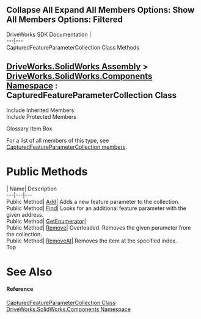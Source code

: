 Collapse All Expand All Members Options: Show All  Members Options: Filtered   
---  
DriveWorks SDK Documentation  |   
---|---  
CapturedFeatureParameterCollection Class Methods   
  
[DriveWorks.SolidWorks Assembly](topic13342.md) > [DriveWorks.SolidWorks.Components Namespace](topic13925.md) : CapturedFeatureParameterCollection Class  
---  
  
Include Inherited Members    
Include Protected Members    


Glossary Item Box

For a list of all members of this type, see [CapturedFeatureParameterCollection members](topic14226.md).

# Public Methods

| Name| Description  
---|---|---  
Public Method| [Add](topic14231.md)| Adds a new feature parameter to the collection.   
Public Method| [Find](topic14232.md)| Looks for an additional feature parameter with the given address.   
Public Method| [GetEnumerator](topic14233.md)|   
Public Method| [Remove](topic14234.md)| Overloaded. Removes the given parameter from the collection.   
Public Method| [RemoveAt](topic14237.md)| Removes the item at the specified index.   
Top

# See Also

#### Reference

[CapturedFeatureParameterCollection Class](topic14225.md)   
[DriveWorks.SolidWorks.Components Namespace](topic13925.md)


